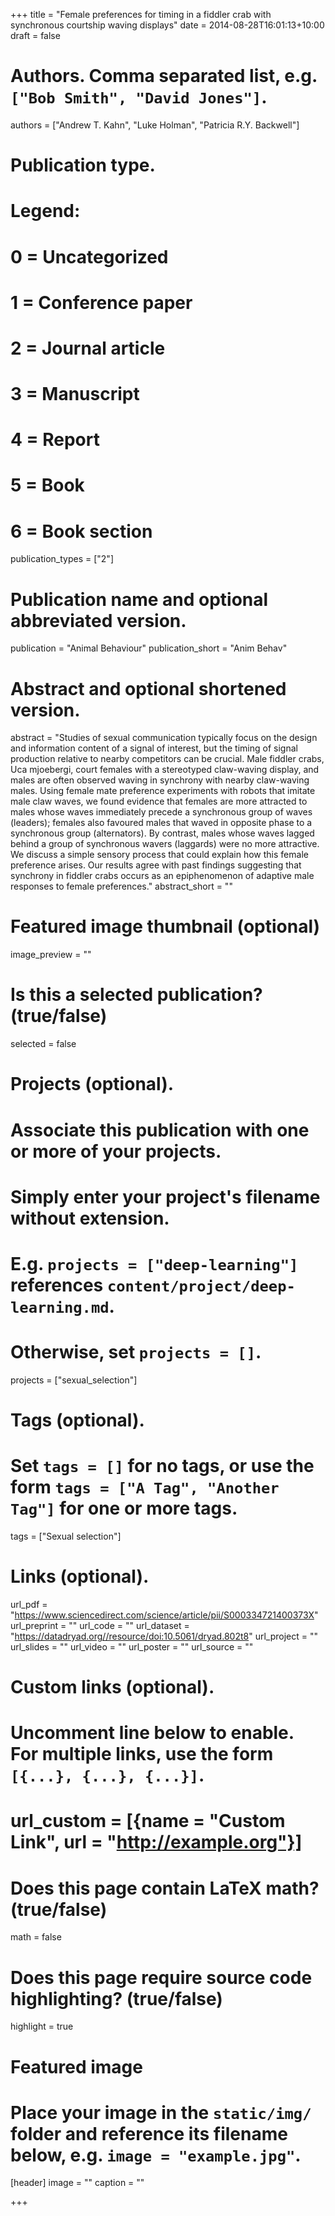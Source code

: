 +++
title = "Female preferences for timing in a fiddler crab with synchronous courtship waving displays"
date = 2014-08-28T16:01:13+10:00
draft = false

# Authors. Comma separated list, e.g. `["Bob Smith", "David Jones"]`.
authors = ["Andrew T. Kahn", "Luke Holman", "Patricia R.Y. Backwell"]

# Publication type.
# Legend:
# 0 = Uncategorized
# 1 = Conference paper
# 2 = Journal article
# 3 = Manuscript
# 4 = Report
# 5 = Book
# 6 = Book section
publication_types = ["2"]

# Publication name and optional abbreviated version.
publication = "Animal Behaviour"
publication_short = "Anim Behav"

# Abstract and optional shortened version.
abstract = "Studies of sexual communication typically focus on the design and information content of a signal of interest, but the timing of signal production relative to nearby competitors can be crucial. Male fiddler crabs, Uca mjoebergi, court females with a stereotyped claw-waving display, and males are often observed waving in synchrony with nearby claw-waving males. Using female mate preference experiments with robots that imitate male claw waves, we found evidence that females are more attracted to males whose waves immediately precede a synchronous group of waves (leaders); females also favoured males that waved in opposite phase to a synchronous group (alternators). By contrast, males whose waves lagged behind a group of synchronous wavers (laggards) were no more attractive. We discuss a simple sensory process that could explain how this female preference arises. Our results agree with past findings suggesting that synchrony in fiddler crabs occurs as an epiphenomenon of adaptive male responses to female preferences."
abstract_short = ""

# Featured image thumbnail (optional)
image_preview = ""

# Is this a selected publication? (true/false)
selected = false

# Projects (optional).
#   Associate this publication with one or more of your projects.
#   Simply enter your project's filename without extension.
#   E.g. `projects = ["deep-learning"]` references `content/project/deep-learning.md`.
#   Otherwise, set `projects = []`.
projects = ["sexual_selection"]

# Tags (optional).
#   Set `tags = []` for no tags, or use the form `tags = ["A Tag", "Another Tag"]` for one or more tags.
tags = ["Sexual selection"]

# Links (optional).
url_pdf = "https://www.sciencedirect.com/science/article/pii/S000334721400373X"
url_preprint = ""
url_code = ""
url_dataset = "https://datadryad.org//resource/doi:10.5061/dryad.802t8"
url_project = ""
url_slides = ""
url_video = ""
url_poster = ""
url_source = ""

# Custom links (optional).
#   Uncomment line below to enable. For multiple links, use the form `[{...}, {...}, {...}]`.
# url_custom = [{name = "Custom Link", url = "http://example.org"}]

# Does this page contain LaTeX math? (true/false)
math = false

# Does this page require source code highlighting? (true/false)
highlight = true

# Featured image
# Place your image in the `static/img/` folder and reference its filename below, e.g. `image = "example.jpg"`.
[header]
image = ""
caption = ""

+++
